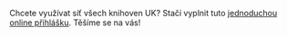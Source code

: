 
Chcete využívat síť všech knihoven UK? Stačí vyplnit tuto [jednoduchou online
přihlášku](https://knihovna.cuni.cz/e-prihlaska/).  Těšíme se na vás!

